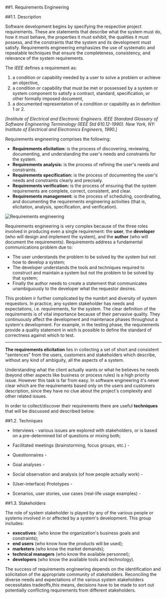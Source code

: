 ##1. Requirements Engineering

<!-- serve só para contextualizar -->

##1.1. Description

Software development begins by specifying the respective project requirements. These are statements that describe what the system must do, how it must behave, the properties it must exhibit, the qualities it must possess, and the constraints that the system and its development must satisfy. Requirements engineering emphasizes the use of systematic and repeatable techniques that ensure the completeness, consistency, and relevance of the system requirements. 

The *IEEE* defines a requirement as:
1. a condition or capability needed by a user to solve a problem or achieve an objective,
2. a condition or capability that must be met or possessed by a system or system component to satisfy a contract, standard, specification, or other formally imposed document,
3. a documented representation of a condition or capability as in definition 1 or 2.

*[Institute of Electrical and Electronic Engineers. IEEE Standard Glossary of Software Engineering Terminology (IEEE Std 610.12-1990). New York, NY: Institute of Electrical and Electronics Engineers, 1990.]*


Requirements engineering comprises the following:
* **Requirements elicitation:** is the process of discovering, reviewing, documenting, and understanding the user's needs and constraints for the system.
* **Requirements analysis:** is the process of refining the user's needs and constraints.
* **Requirements specification:** is the process of documenting the user's needs and constraints clearly and precisely.
* **Requirements verification:** is the process of ensuring that the system requirements are complete, correct, consistent, and clear.
* **Requirements management:** is the process of scheduling, coordinating, and documenting the requirements engineering activities (that is, elicitation, analysis, specification, and verification).


![Requirements engineering](/images/requirements.png "Requirements Engineering")

Requirements engineering is very complex because of the three roles involved in producing even a single requirement:
the **user**, the **developer** (who will design and implement the system), and the **author** (who will document the requirements). Requirements address a fundamental communications problem due to:
* The user understands the problem to be solved by the system but not how to develop a system;
* The developer understands the tools and techniques required to construct and maintain a system but not the problem to be solved by that system;
* Finally the author needs to create a statement that communicates unambiguously to the developer what the requestor desires. 


This problem ir further complicated by the numbrt and diversity of system requestors. In practice, any system stakeholder has needs and expectations, i.e. requirements, for the system.  The clear definition of the requirements is of vital importance because of their pervasive quality. They continuously affect the development and maintenace phases throughout a system's development. For example, in the testing phase, the requirements provide a quality statement in wich is possible to define the standard of correctness against which to test.


-----
**The requirements elicitation** lies in collecting a set of short and consistent "sentences" from the users, customers and stakeholders which describe, without any kind of ambiguity, all the aspects of a system.

Understanding what the client actually wants or what he believes he needs (beyond other aspects like business or process rules) is a high priority issue. However this task is far from easy. In software engineering it's never clear which are the requirements based only on the users and customers description, since they have no clue about the project's complexity and other related issues.

In order to collect/discover their requirements there are useful **techniques** that will be discussed and described below.

##1.2. Techniques

* Interviews - various issues are explored with stakeholders, or is based on a pre-determined list of questions or mixing both;

* Facilitated meetings (brainstorming, focus groups, etc.) - 

* Questionnaires - 

* Goal analyses - 

* Social observation and analysis (of how people actually work) - 

* (User-interface) Prototypes - 

* Scenarios, user stories, use cases (real-life usage examples) - 

<!-- quais as técnicas que existem -->

##1.3. Stakeholders

The role of system stakeholder is played by any of the various people or systems involved in or affected by a system's development. This group includes:
* **executives**: (who know the organization's business goals and constraints);
* **end users** (who know how the products will be used);
* **marketers** (who know the market demands);
* **technical managers** (who know the available personnel);
* **developers** (who know the available tools and technology). 

The success of requirements engineering depends on the identification and solicitation of the appropriate community of stakeholders. Reconciling the diverse needs and expectations of the various system stakeholders necessitates tradeoffs,this means, decisions have to be made to sort out potentially conflicting requirements from different stakeholders.
